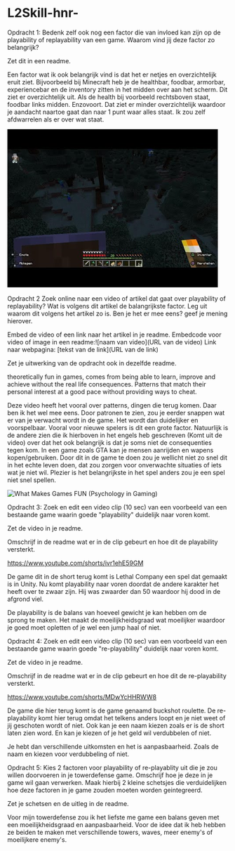 # L2Skill-hnr-

Opdracht 1:
Bedenk zelf ook nog een factor die van invloed kan zijn op de playability of replayability van een game. Waarom vind jij deze factor zo belangrijk?

Zet dit in een readme.

Een factor wat ik ook belangrijk vind is dat het er netjes en overzichtelijk eruit ziet. Bijvoorbeeld bij Minecraft heb je de healthbar, foodbar, armorbar, experiencebar en de inventory zitten in het midden over aan het scherm. Dit ziet er overzichtelijk uit. Als de health bij voorbeeld rechtsboven staat, foodbar links midden. Enzovoort. Dat ziet er minder overzichtelijk waardoor je aandacht naartoe gaat dan naar 1 punt waar alles staat. Ik zou zelf afdwarrelen als er over wat staat. 

![Layout in minecraft](minecraft_layout.jpg)


Opdracht 2
Zoek online naar een video of artikel dat gaat over playability of replayability? Wat is volgens dit artikel de balangrijkste factor. Leg uit waarom dit volgens het artikel zo is. Ben je het er mee eens? geef je mening hierover.

Embed de video of een link naar het artikel in je readme. Embedcode voor video of image in een readme:![naam van video](URL van de video) Link naar webpagina: [tekst van de link](URL van de link)

Zet je uitwerking van de opdracht ook in dezelfde readme.

theoretically fun in games, comes from being able to learn, improve and achieve without the real life consequences. 
Patterns that match their personal interest at a good pace without providing ways to cheat.

Deze video heeft het vooral over patterns, dingen die terug komen. Daar ben ik het wel mee eens. Door patronen te zien, zou je eerder snappen wat er van je verwacht wordt in de game. Het wordt dan duidelijker en voorspelbaar. Vooral voor nieuwe spelers is dit een grote factor. Natuurlijk is de andere zien die ik hierboven in het engels heb geschreven (Komt uit de video) over dat het ook belangrijk is dat je soms niet de consequenties tegen kom. In een game zoals GTA kan je mensen aanrijden en wapens kopen/gebruiken. Door dit in de game te doen zou je wellicht niet zo snel dit in het echte leven doen, dat zou zorgen voor onverwachte situaties of iets wat je niet wil. 
Plezier is het belangrijkste in het spel anders zou je een spel niet snel spellen.

![What Makes Games FUN (Psychology in Gaming)](https://www.youtube.com/watch?v=lkatr_a1OMQ)

Opdracht 3:
Zoek en edit een video clip (10 sec) van een voorbeeld van een bestaande game waarin goede "playability" duidelijk naar voren komt.

Zet de video in je readme.

Omschrijf in de readme wat er in de clip gebeurt en hoe dit de playability versterkt.

https://www.youtube.com/shorts/ivr1ehE59GM

De game dit in de short terug komt is Lethal Company een spel dat gemaakt is in Unity. 
Nu komt playability naar voren doordat de andere karakter het heeft over te zwaar zijn.
Hij was zwaarder dan 50 waardoor hij dood in de afgrond viel.

De playability is de balans van hoeveel gewicht je kan hebben om de sprong te maken. 
Het maakt de moeilijkheidsgraad wat moeilijker waardoor je goed moet opletten of je wel een jump haal of niet.


Opdracht 4:
Zoek en edit een video clip (10 sec) van een voorbeeld van een bestaande game waarin goede "re-playability" duidelijk naar voren komt.

Zet de video in je readme.

Omschrijf in de readme wat er in de clip gebeurt en hoe dit de re-playability versterkt.
 
https://www.youtube.com/shorts/MDwYcHHRWW8

De game die hier terug komt is de game genaamd buckshot roulette.
De re-playability komt hier terug omdat het telkens anders loopt en je niet weet of jij geschoten wordt of niet.
Ook kan je een naam kiezen zoals er is de short laten zien word. 
En kan je kiezen of je het geld wil verdubbelen of niet.

Je hebt dan verschillende uitkomsten en het is aanpasbaarheid. Zoals de naam en kiezen voor verdubbeling of niet.

Opdracht 5:
Kies 2 factoren voor playability of re-playablity uit die je zou willen doorvoeren in je towerdefense game. Omschrijf hoe je deze in je game wil gaan verwerken. Maak hierbij 2 kleine schetsjes die verduidelijken hoe deze factoren in je game zouden moeten worden geintegreerd.

Zet je schetsen en de uitleg in de readme.

Voor mijn towerdefense zou ik het liefste me game een balans geven met een moeilijkheidsgraad en aanpasbaarheid.
Voor de idee dat ik heb hebben ze beiden te maken met verschillende towers, waves, meer enemy's of moeilijkere enemy's.


